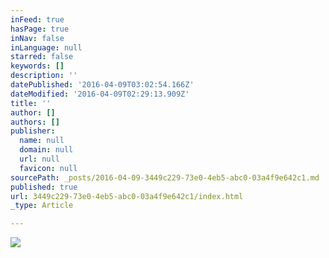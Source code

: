 ```yaml
---
inFeed: true
hasPage: true
inNav: false
inLanguage: null
starred: false
keywords: []
description: ''
datePublished: '2016-04-09T03:02:54.166Z'
dateModified: '2016-04-09T02:29:13.909Z'
title: ''
author: []
authors: []
publisher:
  name: null
  domain: null
  url: null
  favicon: null
sourcePath: _posts/2016-04-09-3449c229-73e0-4eb5-abc0-03a4f9e642c1.md
published: true
url: 3449c229-73e0-4eb5-abc0-03a4f9e642c1/index.html
_type: Article

---
```

![](https://the-grid-user-content.s3-us-west-2.amazonaws.com/962deb54-e88e-42be-aab8-c44bb0bca181.jpg)